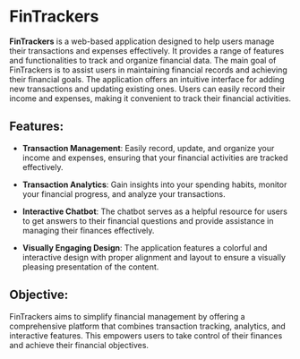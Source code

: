 # FinTrackers

**FinTrackers** is a web-based application designed to help users manage their transactions and expenses effectively. It provides a range of features and functionalities to track and organize financial data. The main goal of FinTrackers is to assist users in maintaining financial records and achieving their financial goals. The application offers an intuitive interface for adding new transactions and updating existing ones. Users can easily record their income and expenses, making it convenient to track their financial activities.

## Features:

- **Transaction Management**: Easily record, update, and organize your income and expenses, ensuring that your financial activities are tracked effectively.
  
- **Transaction Analytics**: Gain insights into your spending habits, monitor your financial progress, and analyze your transactions.
  
- **Interactive Chatbot**: The chatbot serves as a helpful resource for users to get answers to their financial questions and provide assistance in managing their finances effectively.
  
- **Visually Engaging Design**: The application features a colorful and interactive design with proper alignment and layout to ensure a visually pleasing presentation of the content.

## Objective:

FinTrackers aims to simplify financial management by offering a comprehensive platform that combines transaction tracking, analytics, and interactive features. This empowers users to take control of their finances and achieve their financial objectives.

